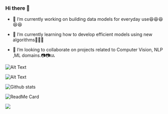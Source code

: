 ### Hi there 👋

<!--
**shreyaspj20/shreyaspj20** is a ✨ _special_ ✨ repository because its `README.md` (this file) appears on your GitHub profile.
-->
- 🔭 I’m currently working on building data models for everyday use😆😆😆😆😆

- 🌱 I’m currently learning how to develop efficient models using new algorithms👲👲👲

- 👯 I’m looking to collaborate on projects related to Computer Vision, NLP ,ML domains.📷📷📞📞📞

![Alt Text](https://media.giphy.com/media/5dYeglPmPC5lL7xYhs/giphy.gif)


![Alt Text](https://media.giphy.com/media/mG1MxDDEMSAVkF7da3/giphy.gif)

![Github stats](https://github-readme-stats.vercel.app/api?username=shreyaspj20)

![ReadMe Card](https://github-readme-stats.vercel.app/api/pin/?username=shreyaspj20&repo=Music-recommendation-system)

![](https://komarev.com/ghpvc/?username=shreyaspj20)


